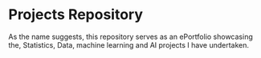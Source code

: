 # Projects Repository

As the name suggests, this repository serves as an ePortfolio showcasing the, Statistics, Data, machine learning and AI projects I have undertaken.
